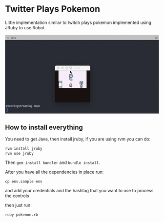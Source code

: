 # Twitter Plays Pokemon

Little implementation similar to twitch plays pokemon implemented using JRuby to use Robot.

![gif](https://github.com/lucas-aragno/twitter-plays-pokemon/blob/master/docs/ezgif-1-14730d4a40.gif)

## How to install everything

You need to get Java, then install jruby, if you are using rvm you can do:

```
rvm install jruby
rvm use jruby
```

Then `gem install bundler` and `bundle install`.

After you have all the dependencies in place run:

```
cp env.sample env
```

and add your credentials and the hashtag that you want to use to process the controls


then just run:

```
ruby pokemon.rb
```

